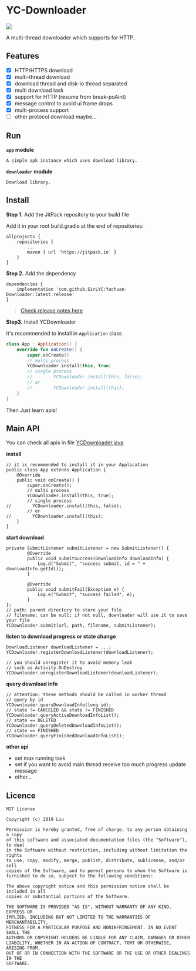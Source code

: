 # YC-Downloader

[![](https://jitpack.io/v/SirLYC/YC-Downloader.svg)](https://jitpack.io/#SirLYC/YC-Downloader)

A multi-thread downloader which supports for HTTP.

## Features
- [x] HTTP/HTTPS download
- [x] multi-thread download
- [x] download thread and disk-io thread separated
- [x] multi download task
- [x] support for HTTP (resume from break-poAint)
- [x] message control to avoid ui frame drops 
- [x] multi-process support
- [ ] other protocol download maybe...

## Run
**`app` module** 
    
    A simple apk instance which uses download library.

**`downloader` module**
    
    Download library.


## Install
**Step 1.** Add the JitPack repository to your build file

Add it in your root build.gradle at the end of repositories:

```
allprojects {
    repositories {
        ...
        maven { url 'https://jitpack.io' }
    }
}
```

**Step 2.** Add the dependency

```
dependencies {
    implementation 'com.github.SirLYC:Yuchuan-Downloader:latest.release'
}
```

> [Check release notes here](https://github.com/SirLYC/YC-Downloader/releases)

**Step3.** Install YCDownloader

It's recommended to install in `Application` class

``` kotlin
class App : Application() {
    override fun onCreate() {
        super.onCreate()
        // multi process
        YCDownloader.install(this, true)
        // single process
        //        YCDownloader.install(this, false);
        // or
        //        YCDownloader.install(this);
    }
}
```

Then Just learn apis!

## Main API

You can check all apis in file [YCDownloader.java](https://github.com/SirLYC/YC-Downloader/blob/master/downloader/src/main/java/com/lyc/downloader/YCDownloader.java)

**install**
```
// it is recommended to install it in your Application
public class App extends Application {
    @Override
    public void onCreate() {
        super.onCreate();
        // multi process
        YCDownloader.install(this, true);
        // single process
//        YCDownloader.install(this, false);
        // or
//        YCDownloader.install(this);
    }
}
```

**start download**
```
private SubmitListener submitListener = new SubmitListener() {
        @Override
        public void submitSuccess(DownloadInfo downloadInfo) {
            Log.d("Submit", "success submit, id = " + downloadInfo.getId());
        }

        @Override
        public void submitFail(Exception e) {
            Log.e("Submit", "success failed", e);
        }
};
// path: parent directory to store your file
// filename: can be null; if not null, downloader will use it to save your file
YCDownloader.submit(url, path, filename, submitListener);
``` 

**listen to download progress or state change**
```
DownloadListener downloadListener = ...;
YCDownloader.registerDownloadListener(downloadListener);

// you should unregister it to avoid memory leak
// such as Activity.OnDestroy
YCDownloader.unregisterDownloadListener(downloadListener);
```

**query download info**
```
// attention: these methods should be called in worker thread
// query by id
YCDownloader.queryDownloadInfo(long id);
// state != CANCELED && state != FINISHED
YCDownloader.queryActiveDownloadInfoList();
// state == DELETED
YCDownloader.queryDeletedDownloadInfoList();
// state == FINISHED
YCDownloader.queryFinishedDownloadInfoList();
```

**other api**
- set max running task
- set if you want to avoid main thread receive too much progress update message
- other... 

## Licence
```
MIT License

Copyright (c) 2019 Liu

Permission is hereby granted, free of charge, to any person obtaining a copy
of this software and associated documentation files (the "Software"), to deal
in the Software without restriction, including without limitation the rights
to use, copy, modify, merge, publish, distribute, sublicense, and/or sell
copies of the Software, and to permit persons to whom the Software is
furnished to do so, subject to the following conditions:

The above copyright notice and this permission notice shall be included in all
copies or substantial portions of the Software.

THE SOFTWARE IS PROVIDED "AS IS", WITHOUT WARRANTY OF ANY KIND, EXPRESS OR
IMPLIED, INCLUDING BUT NOT LIMITED TO THE WARRANTIES OF MERCHANTABILITY,
FITNESS FOR A PARTICULAR PURPOSE AND NONINFRINGEMENT. IN NO EVENT SHALL THE
AUTHORS OR COPYRIGHT HOLDERS BE LIABLE FOR ANY CLAIM, DAMAGES OR OTHER
LIABILITY, WHETHER IN AN ACTION OF CONTRACT, TORT OR OTHERWISE, ARISING FROM,
OUT OF OR IN CONNECTION WITH THE SOFTWARE OR THE USE OR OTHER DEALINGS IN THE
SOFTWARE.

```
